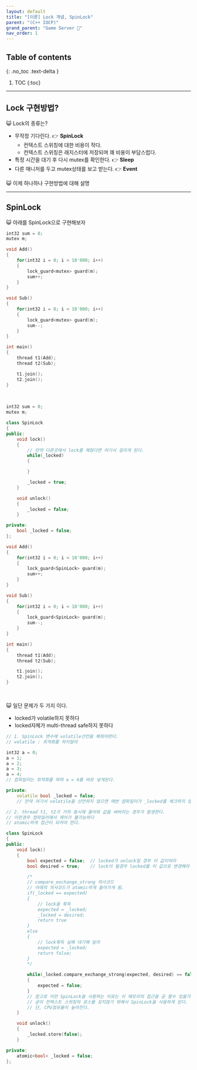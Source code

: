 ```yaml
---
layout: default
title: "[이론] Lock 개념, SpinLock"
parent: "(C++ IOCP)"
grand_parent: "Game Server 👾"
nav_order: 1
---
```


## Table of contents
{: .no_toc .text-delta }

1. TOC
{:toc}

---

## Lock 구현방법?

😺 Lock의 종류는?

* 무작정 기다린다. 👉 **SpinLock**
    * 컨텍스트 스위칭에 대한 비용이 작다.
    * 컨텍스트 스위칭은 래지스터에 저장되며 꽤 비용이 부담스럽다.
* 특정 시간을 대기 후 다시 mutex를 확인한다. 👉 **Sleep**
* 다른 매니저를 두고 mutex상태를 보고 받는다. 👉 **Event**

😺 이제 하나하나 구현방법에 대해 설명

---

## SpinLock

😺 아래를 SpinLock으로 구현해보자

```cpp
int32 sum = 0;
mutex m;

void Add()
{
    for(int32 i = 0; i < 10'000; i++)
    {
        lock_guard<mutex> guard(m);
        sum++;
    }
}

void Sub()
{
    for(int32 i = 0; i < 10'000; i++)
    {
        lock_guard<mutex> guard(m);
        sum--;
    }
}

int main()
{
    thread t1(Add);
    thread t2(Sub);

    t1.join();
    t2.join();
}
```

<br>

```cpp
int32 sum = 0;
mutex m;

class SpinLock
{
public:
    void lock()
    {
        // 만약 다른곳에서 lock를 해뒀다면 여기서 걸리게 된다.
        while(_locked)
        {

        }

        _locked = true;
    }

    void unlock()
    {
        _locked = false;
    }

private:
    bool _locked = false;
};

void Add()
{
    for(int32 i = 0; i < 10'000; i++)
    {
        lock_guard<SpinLock> guard(m);
        sum++;
    }
}

void Sub()
{
    for(int32 i = 0; i < 10'000; i++)
    {
        lock_guard<SpinLock> guard(m);
        sum--;
    }
}

int main()
{
    thread t1(Add);
    thread t2(Sub);

    t1.join();
    t2.join();
}
```

<Br>

😺 일단 문제가 두 가지 이다.

* locked가 volatile하지 못하다
* locked자체가 multi-thread safe하지 못하다

```cpp
// 1. SpinLock 변수에 volatile선언을 해줘야한다.
// volatile : 최적화를 하지말라

int32 a = 0;
a = 1;
a = 2;
a = 3;
a = 4;
// 컴파일러는 최적화를 하며 a = 4를 바로 넣게된다.

private:
    volatile bool _locked = false;
    // 만약 여기서 volatile을 선언하지 않으면 매번 컴파일러가 _locked를 체크하지 않는다
```

```cpp
// 2. thread t1, t2가 거의 동시에 들어와 값을 써버리는 경우가 발생한다.
// 이런경우 컴파일러에서 제어가 불가능하다
// atomic하게 접근이 되어야 한다.

class SpinLock
{
public:
    void lock()
    {
        bool expected = false;  // locked가 unlock일 경우 이 값이여라
        bool desired = true;    // lock이 될경우 locked를 이 값으로 변경해라

        /*
        // compare_exchange_strong 의사코드
        // 아래의 의사코드가 atomic하게 들어가게 됨.
        if(_locked == expected) 
        {
            // lock을 획득
            expected = _locked;
            _locked = desired;
            return true
        }
        else
        {
            // lock획득 실패 대기해 달라
            expected = _locked;
            return false;
        }
        */

        while(_locked.compare_exchange_strong(expected, desired) == false)
        {
            expected = false;
        }
        // 참고로 이런 SpinLock을 사용하는 이유는 이 메모리의 접근을 곧 할수 있을거라는 기대때문이다.
        // 굳이 컨텍스트 스위칭의 로스를 갖지않기 위해서 SpinLock을 사용하게 된다.
        // 단, CPU점유율이 높아진다.
    }

    void unlock()
    {
        _locked.store(false);
    }

private:
    atomic<bool> _locked = false;
};
```


